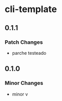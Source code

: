 # cli-template

## 0.1.1

### Patch Changes

- parche testeado

## 0.1.0

### Minor Changes

- minor v
